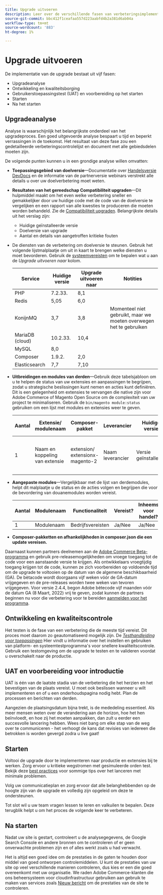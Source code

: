 ```yaml
---
title: Upgrade uitvoeren
description: Leer over de verschillende fasen van verbeteringsimplementatie voor Adobe Commerce en Magento Open Source projecten.
source-git-commit: bbc412f1ceafaa557d223aabfd4b2a381d6ab04a
workflow-type: tm+mt
source-wordcount: '883'
ht-degree: 1%

---
```



# Upgrade uitvoeren

De implementatie van de upgrade bestaat uit vijf fasen:

- Upgradeanalyse
- Ontwikkeling en kwaliteitsborging
- Gebruikerstoepassingstest (UAT) en voorbereiding op het starten
- Starten
- Na het starten

## Upgradeanalyse

Analyse is waarschijnlijk het belangrijkste onderdeel van het upgradeproces. Een goed uitgevoerde analyse bespaart u tijd en beperkt verrassingen in de toekomst. Het resultaat van deze fase zou een gedetailleerde verbeteringscontrolelijst en document met alle gebiedsdelen moeten zijn.

De volgende punten kunnen u in een grondige analyse willen omvatten:

- **Toepassingsgebied van doelversie**—Documentatie over [Handelsversie DevDocs](https://devdocs.magento.com) en de informatie van de partnerversie webinars verstrekt alle details u over uw doelverbetering moet weten.

- **Resultaten van het gereedschap Compatibiliteit upgraden**—Dit hulpmiddel maakt om het even welke verbetering sneller en gemakkelijker door uw huidige code met de code van de doelversie te vergelijken en een rapport van alle kwesties te produceren die moeten worden behandeld. Zie de [Compatibiliteit upgraden](../upgrade-compatibility-tool/overview.md). Belangrijkste details uit het verslag zijn:

   - Huidige geïnstalleerde versie
   - Doelversie van upgrade
   - Aantal en details van aangetroffen kritieke fouten

- De diensten van de verbetering om doelversie te steunen. Gebruik het volgende lijstmalplaatje om uit in kaart te brengen welke diensten u moet bevorderen. Gebruik de [systeemvereisten](https://devdocs.magento.com/guides/v2.4/install-gde/system-requirements.html) om te bepalen wat u aan de _Upgrade uitvoeren naar_ kolom.


   | Service | Huidige versie | Upgrade uitvoeren naar | Notities |
   |-----------------|-----------------|------------|----------------------------------------------------------|
   | PHP | 7.2.33. | 8,1 |  |
   | Redis | 5,05 | 6,0 |  |
   | KonijnMQ | 3,7 | 3,8 | Momenteel niet gebruikt, maar we moeten overwegen het te gebruiken |
   | MariaDB (cloud) | 10.2.33. | 10,4 |  |
   | MySQL | 8,0 |  |  |
   | Composer | 1.9.2. | 2,0 |  |
   | Elasticsearch | 7,7 | 7,10 |  |

- **Uitbreidingen en modules van derden**—Gebruik deze tabelsjabloon om u te helpen de status van uw extensies en aanpassingen te begrijpen, zodat u strategische beslissingen kunt nemen en acties kunt definiëren. Dit is een gelegenheid om extensies te vervangen die native zijn voor Adobe Commerce of Magento Open Source om de complexiteit van uw project te minimaliseren. Gebruik de `bin/magento module:status` gebruiken om een lijst met modules en extensies weer te geven.

   | Aantal | Extensie/<br>modulenaam | Composer-pakket | Leverancier | Huidige versie | Functionaliteit | Compatibel met nieuwste<br>Handelsversie? | Problemen | Inheems voor handel? | Handeling | Notities |
   |---|-----------------------------|------------------------------------|-------------|-------------------|-----------------------|---------------------------------------------|--------------------------------------------------|---------------------|-------------------------|-------|
   | 1 | Naam en koppeling van extensie | extension/<br>extensionx-magento-2 | Naam leverancier | Versie geïnstalleerd | Bedrijfsvereisten | Ja/Nee | Lijst met geïdentificeerde problemen waarmee deze extensie wordt geconfronteerd | Ja/Nee | Behouden/vervangen/<br>Verwijderen |  |

- **Aangepaste modules**—Vergelijkbaar met de lijst van derdemodules, helpt dit malplaatje u de status en de acties volgen en begrijpen die voor de bevordering van douanemodules worden vereist.

   | Aantal | Modulenaam | Functionaliteit | Vereist? | Inheems voor handel? | Handeling | Notities |
   |---|--------------|-----------------------|-----------|---------------------|---------------------|-------|
   | 1 | Modulenaam | Bedrijfsvereisten | Ja/Nee | Ja/Nee | Behouden/vervangen/verwijderen |  |

- **Composer-pakketten en afhankelijkheden in composer.json die een update vereisen.**

Daarnaast kunnen partners deelnemen aan de [Adobe Commerce Beta-programma](https://devdocs.magento.com/release/beta-program.html) en gebruik pre-releasemogelijkheden om vroege toegang tot de code voor een aanstaande versie te krijgen. Als ontwikkelaars vroegtijdig toegang krijgen tot de code, kunnen ze zich voorbereiden op voldoende tijd om de upgrade te voltooien op de datum van de algemene beschikbaarheid (GA). De bètacode wordt doorgaans vijf weken vóór de GA-datum vrijgegeven en de pre-releases worden twee weken van tevoren vrijgegeven. Voor versie 2.4.4, begon Adobe bètecode vijf maanden vóór de datum GA (8 Maart, 2022) vrij te geven, zodat kunnen de partners beginnen nu voor die verbetering voor te bereiden [aanmelden voor het programma](https://community.magento.com/t5/Magento-DevBlog/BREAKING-NEWS-2-4-4-beta-releases-are-coming-soon/ba-p/484310).

## Ontwikkeling en kwaliteitscontrole

Het testen is de fase van een verbetering die de meeste tijd vereist. Dit proces moet daarom zo geautomatiseerd mogelijk zijn. De _[Testhandleiding voor toepassingen](https://devdocs.magento.com/guides/v2.4/test/testing.html)_ Hier vindt u informatie over het instellen en gebruiken van platform- en systeemtestprogramma&#39;s voor snellere kwaliteitscontrole. Gebruik een testomgeving om de upgrade te testen en te valideren voordat u overschakelt naar de productie.

## UAT en voorbereiding voor introductie

UAT is één van de laatste stadia van de verbetering die het herzien en het bevestigen van de plaats vereist. U moet ook beslissen wanneer u wilt implementeren en of u een onderhoudspagina nodig hebt. Plan de processen en berichten van derden.

Aangezien de plaatsingsdatum bijna trekt, is de mededeling essentieel. Als meer mensen weten over de verandering aan de horizon, hoe het hen beïnvloedt, en hoe zij het moeten aanpakken, dan zult u eerder een succesvolle lancering hebben. Wees niet bang om elke stap van de weg over te communiceren - het verhoogt de kans dat revisies van iedereen die betrokken is worden gevergd zodra u live gaat!

## Starten

Voltooi de upgrade door te implementeren naar productie en extensies bij te werken. Zorg ervoor u kritieke wegstromen met gesimuleerde orden test. Bekijk deze [best practices](../prepare/best-practices.md) voor sommige tips over het lanceren met minimale problemen.

Volg uw communicatieplan en zorg ervoor dat alle belanghebbenden op de hoogte zijn van de upgrade en volledig zijn opgeleid om deze te ondersteunen.

Tot slot wil u uw team vragen lessen te leren en valkuilen te bepalen. Deze terugblik helpt u om het proces de volgende keer te verbeteren.

## Na starten

Nadat uw site is gestart, controleert u de analysegegevens, de Google Search Console en andere bronnen om te controleren of er geen onverwachte problemen zijn en of alles werkt zoals u had verwacht.

Het is altijd een goed idee om de prestaties in de gaten te houden door middel van goed ontworpen controlemiddelen. U kunt de prestaties van uw site op veel verschillende manieren controleren, dus kies er een die goed overeenkomt met uw organisatie. We raden Adobe Commerce-klanten die ons beheersysteem voor cloudinfrastructuur gebruiken aan gebruik te maken van services zoals [Nieuw bericht](https://devdocs.magento.com/cloud/project/new-relic.html) om de prestaties van de site te controleren.
